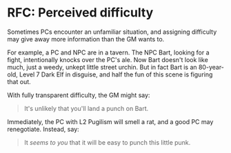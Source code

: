# RFC: Perceived difficulty

Sometimes PCs encounter an unfamiliar situation, and assigning difficulty
may give away more information than the GM wants to.

For example, a PC and NPC are in a tavern. The NPC Bart, looking for a
fight, intentionally knocks over the PC's ale. Now Bart doesn't look like
much, just a weedy, unkept little street urchin. But in fact Bart is an
80-year-old, Level 7 Dark Elf in disguise, and half the fun of this scene is
figuring that out.

With fully transparent difficulty, the GM might say:

> It's unlikely that you'll land a punch on Bart.

Immediately, the PC with L2 Pugilism will smell a rat, and a good PC may
renegotiate. Instead, say:

> It *seems to you* that it will be easy to punch this little punk.
